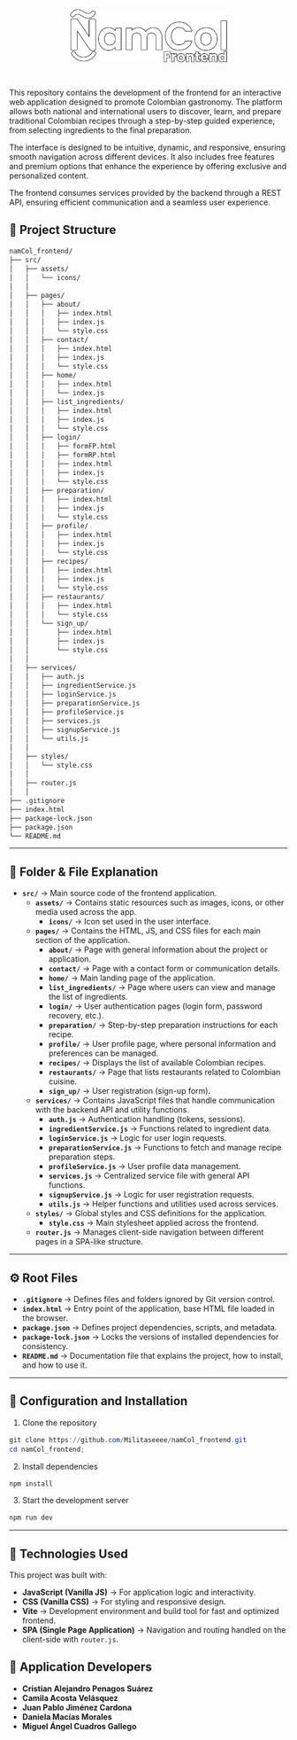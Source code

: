 <img src="src\assets\Logo.svg" alt="NamCol Logo" width="300" style="display: flex; justify-self: center; padding-bottom: 2rem"/>

This repository contains the development of the frontend for an interactive web application designed to promote Colombian gastronomy. The platform allows both national and international users to discover, learn, and prepare traditional Colombian recipes through a step-by-step guided experience, from selecting ingredients to the final preparation.

The interface is designed to be intuitive, dynamic, and responsive, ensuring smooth navigation across different devices. It also includes free features and premium options that enhance the experience by offering exclusive and personalized content.

The frontend consumes services provided by the backend through a REST API, ensuring efficient communication and a seamless user experience.

## 📁 Project Structure
```
namCol_frontend/
├── src/
│   ├── assets/
│   │   └── icons/
│   │
│   ├── pages/
│   │   ├── about/
│   │   │   ├── index.html
│   │   │   ├── index.js
│   │   │   └── style.css
│   │   ├── contact/
│   │   │   ├── index.html
│   │   │   ├── index.js
│   │   │   └── style.css
│   │   ├── home/
│   │   │   ├── index.html
│   │   │   └── index.js
│   │   ├── list_ingredients/
│   │   │   ├── index.html
│   │   │   ├── index.js
│   │   │   └── style.css
│   │   ├── login/
│   │   │   ├── formFP.html
│   │   │   ├── formRP.html
│   │   │   ├── index.html
│   │   │   ├── index.js
│   │   │   └── style.css
│   │   ├── preparation/
│   │   │   ├── index.html
│   │   │   ├── index.js
│   │   │   └── style.css
│   │   ├── profile/
│   │   │   ├── index.html
│   │   │   ├── index.js
│   │   │   └── style.css
│   │   ├── recipes/
│   │   │   ├── index.html
│   │   │   ├── index.js
│   │   │   └── style.css
│   │   ├── restaurants/
│   │   │   ├── index.html
│   │   │   └── style.css
│   │   └── sign_up/
│   │       ├── index.html
│   │       ├── index.js
│   │       └── style.css
│   │
│   ├── services/
│   │   ├── auth.js
│   │   ├── ingredientService.js
│   │   ├── loginService.js
│   │   ├── preparationService.js
│   │   ├── profileService.js
│   │   ├── services.js
│   │   ├── signupService.js
│   │   └── utils.js
│   │
│   ├── styles/
│   │   └── style.css
│   │
│   ├── router.js
│   │
├── .gitignore
├── index.html
├── package-lock.json
├── package.json
└── README.md

```

---

## 📂 Folder & File Explanation  


- **`src/`** → Main source code of the frontend application.  
  - **`assets/`** → Contains static resources such as images, icons, or other media used across the app.  
    - **`icons/`** → Icon set used in the user interface.  
  - **`pages/`** → Contains the HTML, JS, and CSS files for each main section of the application.  
    - **`about/`** → Page with general information about the project or application.  
    - **`contact/`** → Page with a contact form or communication details.  
    - **`home/`** → Main landing page of the application.  
    - **`list_ingredients/`** → Page where users can view and manage the list of ingredients.  
    - **`login/`** → User authentication pages (login form, password recovery, etc.).  
    - **`preparation/`** → Step-by-step preparation instructions for each recipe.  
    - **`profile/`** → User profile page, where personal information and preferences can be managed.  
    - **`recipes/`** → Displays the list of available Colombian recipes.  
    - **`restaurants/`** → Page that lists restaurants related to Colombian cuisine.  
    - **`sign_up/`** → User registration (sign-up form).  
  - **`services/`** → Contains JavaScript files that handle communication with the backend API and utility functions.  
    - **`auth.js`** → Authentication handling (tokens, sessions).  
    - **`ingredientService.js`** → Functions related to ingredient data.  
    - **`loginService.js`** → Logic for user login requests.  
    - **`preparationService.js`** → Functions to fetch and manage recipe preparation steps.  
    - **`profileService.js`** → User profile data management.  
    - **`services.js`** → Centralized service file with general API functions.  
    - **`signupService.js`** → Logic for user registration requests.  
    - **`utils.js`** → Helper functions and utilities used across services.  
  - **`styles/`** → Global styles and CSS definitions for the application.  
    - **`style.css`** → Main stylesheet applied across the frontend.  
  - **`router.js`** → Manages client-side navigation between different pages in a SPA-like structure.  

---

## ⚙️ Root Files  

- **`.gitignore`** → Defines files and folders ignored by Git version control.  
- **`index.html`** → Entry point of the application, base HTML file loaded in the browser.  
- **`package.json`** → Defines project dependencies, scripts, and metadata.  
- **`package-lock.json`** → Locks the versions of installed dependencies for consistency.  
- **`README.md`** → Documentation file that explains the project, how to install, and how to use it.  

---

## 🔧 Configuration and Installation

1) Clone the repository
```powershell
git clone https://github.com/Militaseeee/namCol_frontend.git
cd namCol_frontend;
```

2) Install dependencies
```bash
npm install
```

3) Start the development server
```bash
npm run dev
```

---

## 🚀 Technologies Used  

This project was built with:  

- **JavaScript (Vanilla JS)** → For application logic and interactivity.  
- **CSS (Vanilla CSS)** → For styling and responsive design.  
- **Vite** → Development environment and build tool for fast and optimized frontend.  
- **SPA (Single Page Application)** → Navigation and routing handled on the client-side with `router.js`.  

## 🤙 Application Developers 

- **Cristian Alejandro Penagos Suárez** 
- **Camila Acosta Velásquez** 
- **Juan Pablo Jiménez Cardona** 
- **Daniela Macías Morales** 
- **Miguel Ángel Cuadros Gallego** 
